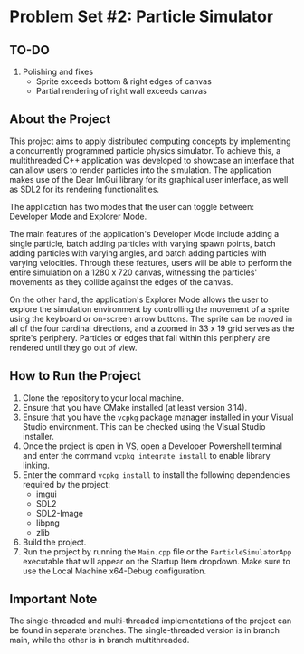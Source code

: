# Problem Set #2: Particle Simulator

## TO-DO
1. Polishing and fixes
	- Sprite exceeds bottom & right edges of canvas
	- Partial rendering of right wall exceeds canvas

## About the Project
This project aims to apply distributed computing concepts by implementing a concurrently programmed particle physics simulator. To achieve this, a multithreaded C++ application was developed to showcase an interface that can allow users to render particles into the simulation. The application makes use of the Dear ImGui library for its graphical user interface, as well as SDL2 for its rendering functionalities.

The application has two modes that the user can toggle between: Developer Mode and Explorer Mode.

The main features of the application's Developer Mode include adding a single particle, batch adding particles with varying spawn points, batch adding particles with varying angles, and batch adding particles with varying velocities. Through these features, users will be able to perform the entire simulation on a 1280 x 720 canvas, witnessing the particles' movements as they collide against the edges of the canvas.

On the other hand, the application's Explorer Mode allows the user to explore the simulation environment by controlling the movement of a sprite using the keyboard or on-screen arrow buttons. The sprite can be moved in all of the four cardinal directions, and a zoomed in 33 x 19 grid serves as the sprite's periphery. Particles or edges that fall within this periphery are rendered until they go out of view.

## How to Run the Project
1. Clone the repository to your local machine.
2. Ensure that you have CMake installed (at least version 3.14).
3. Ensure that you have the `vcpkg` package manager installed in your Visual Studio environment. This can be checked using the Visual Studio installer.
4. Once the project is open in VS, open a Developer Powershell terminal and enter the command `vcpkg integrate install` to enable library linking.
5. Enter the command `vcpkg install` to install the following dependencies required by the project:
	- imgui
	- SDL2
	- SDL2-Image
	- libpng
	- zlib
6. Build the project.
7. Run the project by running the `Main.cpp` file or the `ParticleSimulatorApp` executable that will appear on the Startup Item dropdown. Make sure to use the Local Machine x64-Debug configuration.

## Important Note
The single-threaded and multi-threaded implementations of the project can be found in separate branches. The single-threaded version is in branch main, while the other is in branch multithreaded.
